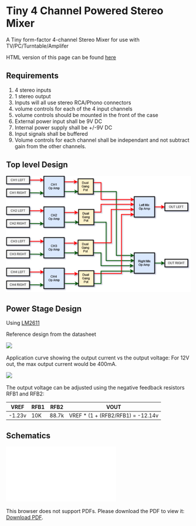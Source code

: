 # Tiny 4 Channel Powered Stereo Mixer

A Tiny form-factor 4-channel Stereo Mixer for use with TV/PC/Turntable/Amplifer

HTML version of this page can be found [here](https://cracked-machine.github.io/Tiny4xPoweredStereoMixer/)

## Requirements

1. 4 stereo inputs
2. 1 stereo output
3. Inputs will all use stereo RCA/Phono connectors
4. volume controls for each of the 4 input channels
5. volume controls should be mounted in the front of the case
6. External power input shall be 9V DC
7. Internal power supply shall be +/-9V DC
8. Input signals shall be buffered
9. Volume controls for each channel shall  be independant and not subtract gain from the other channels.
  
## Top level Design

![](doc/design/BlockDiagram.drawio.png)

## Power Stage Design

Using [LM2611](https://www.ti.com/lit/ds/symlink/lm2611.pdf)

Reference design from the datasheet

![](doc/design/12V_to_–5V_Inverting_Converter.PNG)

Application curve showing the output current vs the output voltage: For 12V out, the max output current would be 400mA.

![](doc/design/ApplicationCurve-Max_Output_Current_vs_Output_Voltage_12V_to_–5V.png)

The output voltage can be adjusted using the negative feedback resistors RFB1 and RFB2:

|VREF|RFB1|RFB2|VOUT|
|-|-|-|-|
|-1.23v|10K|88.7k|VREF * (1 + (RFB2/RFB1)  = -12.14v|

## Schematics

<object data="doc/design/Tiny4xPoweredStereoMixer.pdf" type="application/pdf" width="100%" height="1000px">
    <embed src="doc/design/Tiny4xPoweredStereoMixer.pdf">
        <p>This browser does not support PDFs. Please download the PDF to view it: <a href="doc/design/Tiny4xPoweredStereoMixer.pdf">Download PDF</a>.</p>
    </embed>
</object>

